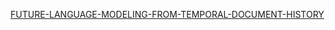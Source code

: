 [FUTURE-LANGUAGE-MODELING-FROM-TEMPORAL-DOCUMENT-HISTORY](OEU/FUTURE-LANGUAGE-MODELING-FROM-TEMPORAL-DOCUMENT-HISTORY.md)
